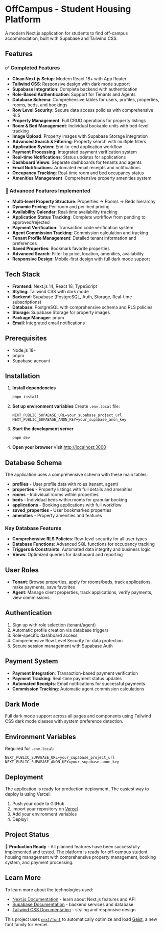 # OffCampus - Student Housing Platform

A modern Next.js application for students to find off-campus accommodation, built with Supabase and Tailwind CSS.

## Features

### ✅ Completed Features
- **Clean Next.js Setup**: Modern React 18+ with App Router
- **Tailwind CSS**: Responsive design with dark mode support
- **Supabase Integration**: Complete backend with authentication
- **Role-Based Authentication**: Support for Tenants and Agents
- **Database Schema**: Comprehensive tables for users, profiles, properties, rooms, beds, and bookings
- **Row Level Security**: Secure data access policies with comprehensive RLS
- **Property Management**: Full CRUD operations for property listings
- **Room & Bed Management**: Individual bookable units with bed-level tracking
- **Image Upload**: Property images with Supabase Storage integration
- **Advanced Search & Filtering**: Property search with multiple filters
- **Application System**: End-to-end application workflow
- **Payment Processing**: Integrated payment verification system
- **Real-time Notifications**: Status updates for applications
- **Dashboard Views**: Separate dashboards for tenants and agents
- **Email Notifications**: Automated email receipts and notifications
- **Occupancy Tracking**: Real-time room and bed occupancy status
- **Amenities Management**: Comprehensive property amenities system

### 🎯 Advanced Features Implemented
- **Multi-level Property Structure**: Properties → Rooms → Beds hierarchy
- **Dynamic Pricing**: Per-room and per-bed pricing
- **Availability Calendar**: Real-time availability tracking
- **Application Status Tracking**: Complete workflow from pending to approved/rejected
- **Payment Verification**: Transaction code verification system
- **Agent Commission Tracking**: Commission calculation and tracking
- **Tenant Profile Management**: Detailed tenant information and preferences
- **Saved Properties**: Bookmark favorite properties
- **Advanced Search**: Filter by price, location, amenities, availability
- **Responsive Design**: Mobile-first design with full dark mode support

## Tech Stack

- **Frontend**: Next.js 14, React 18, TypeScript
- **Styling**: Tailwind CSS with dark mode
- **Backend**: Supabase (PostgreSQL, Auth, Storage, Real-time subscriptions)
- **Database**: PostgreSQL with comprehensive schema and RLS policies
- **Storage**: Supabase Storage for property images
- **Package Manager**: pnpm
- **Email**: Integrated email notifications

## Prerequisites

- Node.js 18+ 
- pnpm
- Supabase account

## Installation

1. **Install dependencies**
   ```bash
   pnpm install
   ```

2. **Set up environment variables**
   Create `.env.local` file:
   ```env
   NEXT_PUBLIC_SUPABASE_URL=your_supabase_project_url
   NEXT_PUBLIC_SUPABASE_ANON_KEY=your_supabase_anon_key
   ```

3. **Start the development server**
   ```bash
   pnpm dev
   ```

4. **Open your browser**
   Visit [http://localhost:3000](http://localhost:3000)

## Database Schema

The application uses a comprehensive schema with these main tables:

- **profiles** - User profile data with roles (tenant, agent)
- **properties** - Property listings with full details and amenities
- **rooms** - Individual rooms within properties
- **beds** - Individual beds within rooms for granular booking
- **applications** - Booking applications with full workflow
- **saved_properties** - User bookmarked properties
- **amenities** - Property amenities and features

### Key Database Features
- **Comprehensive RLS Policies**: Row-level security for all user types
- **Database Functions**: Advanced SQL functions for occupancy tracking
- **Triggers & Constraints**: Automated data integrity and business logic
- **Views**: Optimized queries for dashboard and reporting

## User Roles

- **Tenant**: Browse properties, apply for rooms/beds, track applications, make payments, save favorites
- **Agent**: Manage client properties, track applications, verify payments, view commissions

## Authentication

1. Sign up with role selection (tenant/agent)
2. Automatic profile creation via database triggers
3. Role-specific dashboard access
4. Comprehensive Row Level Security for data protection
5. Secure session management with Supabase Auth

## Payment System

- **Payment Integration**: Transaction-based payment verification
- **Payment Tracking**: Real-time payment status updates
- **Automated Receipts**: Email notifications for successful payments
- **Commission Tracking**: Automatic agent commission calculations

## Dark Mode

Full dark mode support across all pages and components using Tailwind CSS dark mode classes with system preference detection.

## Environment Variables

Required for `.env.local`:
```env
NEXT_PUBLIC_SUPABASE_URL=your_supabase_project_url
NEXT_PUBLIC_SUPABASE_ANON_KEY=your_supabase_anon_key
```

## Deployment

The application is ready for production deployment. The easiest way to deploy is using Vercel:

1. Push your code to GitHub
2. Import your repository on [Vercel](https://vercel.com)
3. Add your environment variables
4. Deploy!

## Project Status

🎉 **Production Ready** - All planned features have been successfully implemented and tested. The platform is ready for off-campus student housing management with comprehensive property management, booking system, and payment processing.

## Learn More

To learn more about the technologies used:

- [Next.js Documentation](https://nextjs.org/docs) - learn about Next.js features and API
- [Supabase Documentation](https://supabase.com/docs) - backend services and database
- [Tailwind CSS Documentation](https://tailwindcss.com/docs) - styling and responsive design

This project uses [`next/font`](https://nextjs.org/docs/app/building-your-application/optimizing/fonts) to automatically optimize and load [Geist](https://vercel.com/font), a new font family for Vercel.
